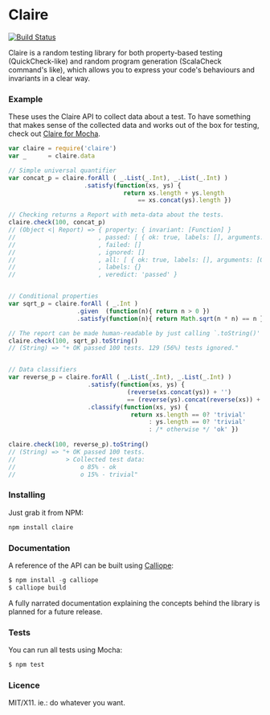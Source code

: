 Claire
======

[![Build Status](https://travis-ci.org/killdream/claire.png)](https://travis-ci.org/killdream/claire)


Claire is a random testing library for both property-based testing
(QuickCheck-like) and random program generation (ScalaCheck command's
like), which allows you to express your code's behaviours and invariants
in a clear way.


### Example

These uses the Claire API to collect data about a test. To have something that
makes sense of the collected data and works out of the box for testing, check
out [Claire for Mocha][claire-mocha].

```js
var claire = require('claire')
var _      = claire.data

// Simple universal quantifier
var concat_p = claire.forAll ( _.List(_.Int), _.List(_.Int) )
                     .satisfy(function(xs, ys) {
                                return xs.length + ys.length
                                    == xs.concat(ys).length })

// Checking returns a Report with meta-data about the tests.
claire.check(100, concat_p)
// (Object <| Report) => { property: { invariant: [Function] }
//                       , passed: [ { ok: true, labels: [], arguments: [Object] }, ... ]
//                       , failed: []
//                       , ignored: []
//                       , all: [ { ok: true, labels: [], arguments: [Object] }, ... ]
//                       , labels: {}
//                       , veredict: 'passed' }


// Conditional properties
var sqrt_p = claire.forAll ( _.Int )
                   .given  (function(n){ return n > 0 })
                   .satisfy(function(n){ return Math.sqrt(n * n) == n })

// The report can be made human-readable by just calling `.toString()'
claire.check(100, sqrt_p).toString()
// (String) => "+ OK passed 100 tests. 129 (56%) tests ignored."


// Data classifiers
var reverse_p = claire.forAll ( _.List(_.Int), _.List(_.Int) )
                      .satisfy(function(xs, ys) {
                                 (reverse(xs.concat(ys)) + '')
                                 == (reverse(ys).concat(reverse(xs)) + '') })
                      .classify(function(xs, ys) {
                                  return xs.length == 0? 'trivial'
                                       : ys.length == 0? 'trivial'
                                       : /* otherwise */ 'ok' })
                                       
claire.check(100, reverse_p).toString()
// (String) => "+ OK passed 100 tests. 
//              > Collected test data:
//                  o 85% - ok
//                  o 15% - trivial"
```


### Installing

Just grab it from NPM:

```js
npm install claire
```


### Documentation

A reference of the API can be built using [Calliope][]:

```js
$ npm install -g calliope
$ calliope build
```

A fully narrated documentation explaining the concepts behind the
library is planned for a future release.


### Tests

You can run all tests using Mocha:

```js
$ npm test
```


### Licence

MIT/X11. ie.: do whatever you want.


[claire-mocha]: http://github.com/killdream/claire-mocha.git
[Calliope]: http://github.com/killdream/calliope.git
